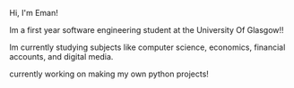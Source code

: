 
Hi, I'm Eman!

Im a first year software engineering student at the University Of Glasgow!!

Im currently studying subjects like computer science, economics, financial accounts, and digital media. 

currently working on making my own python projects!


